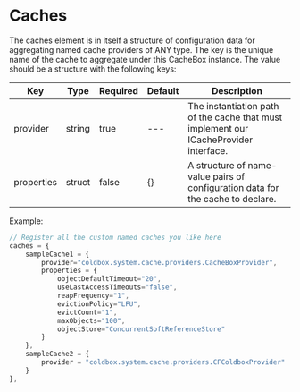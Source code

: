 # Caches

The caches element is in itself a structure of configuration data for aggregating named cache providers of ANY type. The key is the unique name of the cache to aggregate under this CacheBox instance. The value should be a structure with the following keys:

|Key|Type|Required|Default|Description|
|--|--|--|--|--|
|provider|string|true|---|The instantiation path of the cache that must implement our ICacheProvider interface.|
|properties|struct|false|{}|A structure of name-value pairs of configuration data for the cache to declare.|

Example:

```javascript
// Register all the custom named caches you like here
caches = {
    sampleCache1 = {
        provider="coldbox.system.cache.providers.CacheBoxProvider",
        properties = {
            objectDefaultTimeout="20",
            useLastAccessTimeouts="false",
            reapFrequency="1",
            evictionPolicy="LFU",
            evictCount="1",
            maxObjects="100",
            objectStore="ConcurrentSoftReferenceStore"
        }
    },
    sampleCache2 = {
        provider = "coldbox.system.cache.providers.CFColdboxProvider"
    }
},
```

